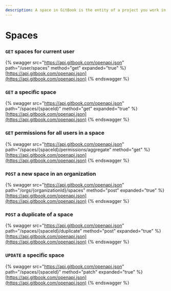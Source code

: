 ```yaml
---
description: A space in GitBook is the entity of a project you work in.
---
```


# Spaces

### `GET` spaces for current user

{% swagger src="https://api.gitbook.com/openapi.json" path="/user/spaces" method="get" expanded="true" %}
[https://api.gitbook.com/openapi.json](https://api.gitbook.com/openapi.json)
{% endswagger %}

### `GET` a specific space

{% swagger src="https://api.gitbook.com/openapi.json" path="/spaces/{spaceId}" method="get" expanded="true" %}
[https://api.gitbook.com/openapi.json](https://api.gitbook.com/openapi.json)
{% endswagger %}

### `GET` permissions for all users in a space

{% swagger src="https://api.gitbook.com/openapi.json" path="/spaces/{spaceId}/permissions/aggregate" method="get" %}
[https://api.gitbook.com/openapi.json](https://api.gitbook.com/openapi.json)
{% endswagger %}

### `POST` a new space in an organization

{% swagger src="https://api.gitbook.com/openapi.json" path="/orgs/{organizationId}/spaces" method="post" expanded="true" %}
[https://api.gitbook.com/openapi.json](https://api.gitbook.com/openapi.json)
{% endswagger %}

### `POST` a duplicate of a space

{% swagger src="https://api.gitbook.com/openapi.json" path="/spaces/{spaceId}/duplicate" method="post" expanded="true" %}
[https://api.gitbook.com/openapi.json](https://api.gitbook.com/openapi.json)
{% endswagger %}

### `UPDATE` a specific space

{% swagger src="https://api.gitbook.com/openapi.json" path="/spaces/{spaceId}" method="patch" expanded="true" %}
[https://api.gitbook.com/openapi.json](https://api.gitbook.com/openapi.json)
{% endswagger %}
